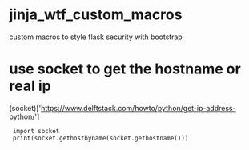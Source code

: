 # jinja_wtf_custom_macros
custom macros to style flask security with bootstrap 


# use socket to get the hostname or real ip

(socket)['https://www.delftstack.com/howto/python/get-ip-address-python/']
```
 import socket
 print(socket.gethostbyname(socket.gethostname()))
```
